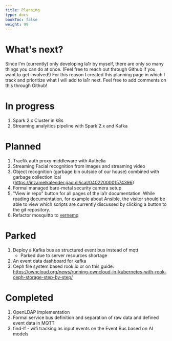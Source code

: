 ```yaml
---
title: Planning
type: docs
bookToc: false
weight: 99
---
```

# What's next?
Since I'm (currently) only developing la1r by myself, there are only so many things you can do at once. 
(Feel free to reach out through Github if you want to get involved!)
For this reason I created this planning page in which I track and prioritize what I will add to la1r next.
Feel free to add comments on this through Github!

# In progress
1. Spark 2.x Cluster in k8s
1. Streaming analyitics pipeline with Spark 2.x and Kafka

# Planned
1. Traefik auth proxy middleware with Authelia
1. Streaming Facial recognition from images and streaming video
1. Object recognition (garbage bin outside of our house) combined with garbage collection ical (https://inzamelkalender.gad.nl/ical/0402200001574396)
1. Formal managed bare-metal security camera setup
1. "View in repo" button for all pages of the la1r documentation. While reading documentation, for example about Ansible, the visitor should be able to view which scripts are currently discussed by clicking a button to the git repository.
1. Refactor mosquitto to [vernemq](https://vernemq.com/)


# Parked
1. Deploy a Kafka bus as structured event bus instead of mqtt
    * Parked due to server resources shortage
1. An event data dashboard for kafka
1. Ceph file system based rook.io or on this guide: https://owncloud.org/news/running-owncloud-in-kubernetes-with-rook-ceph-storage-step-by-step/

# Completed
1. OpenLDAP implementation
1. Formal service bus definition and separation of raw data and defined event data in MQTT
1. find-lf - wifi tracking as input events on the Event Bus based on AI models